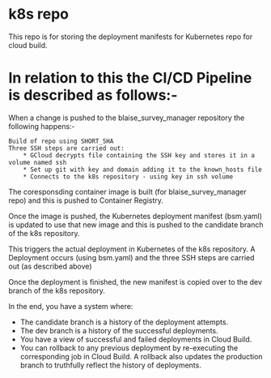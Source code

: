 # k8s repo

This repo is for storing the deployment manifests for Kubernetes repo for cloud build.  

# In relation to this the CI/CD Pipeline is described as follows:-

When a change is pushed to the blaise_survey_manager repository the following happens:-

    Build of repo using SHORT_SHA
    Three SSH steps are carried out:
        * GCloud decrypts file containing the SSH key and stores it in a volume named ssh
        * Set up git with key and domain adding it to the known_hosts file
        * Connects to the k8s repository - using key in ssh volume
    
The coresponsding container image is built (for blaise_survey_manager repo) and this is pushed to Container Registry.

Once the image is pushed, the Kubernetes deployment manifest (bsm.yaml) is updated to use that new image and this is pushed to the candidate branch of the k8s repository. 

This triggers the actual deployment in Kubernetes of the k8s repository. A Deployment occurs (using bsm.yaml) and the three SSH steps are carried out (as described above)

Once the deployment is finished, the new manifest is copied over to the dev branch of the k8s repository.

In the end, you have a system where:

* The candidate branch is a history of the deployment attempts.
* The dev branch is a history of the successful deployments.
* You have a view of successful and failed deployments in Cloud Build.
* You can rollback to any previous deployment by re-executing the corresponding job in Cloud Build. A rollback also updates the production branch to truthfully reflect the history of deployments.


